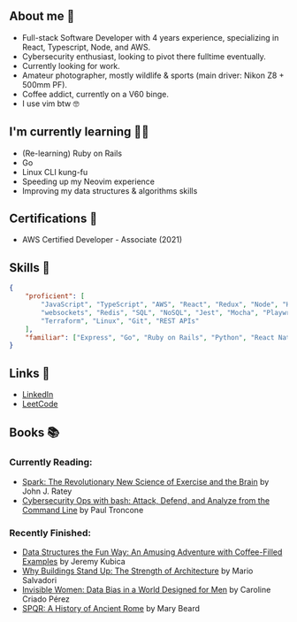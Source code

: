 ## About me 👋
- Full-stack Software Developer with 4 years experience, specializing in React, Typescript, Node, and AWS.
- Cybersecurity enthusiast, looking to pivot there fulltime eventually.
- Currently looking for work.
- Amateur photographer, mostly wildlife & sports (main driver: Nikon Z8 + 500mm PF).
- Coffee addict, currently on a V60 binge.
- I use vim btw 🤓

## I'm currently learning 🧑‍🎓
- (Re-learning) Ruby on Rails
- Go
- Linux CLI kung-fu
- Speeding up my Neovim experience
- Improving my data structures & algorithms skills

## Certifications 📜
- AWS Certified Developer - Associate (2021)

## Skills 🤺
```JSON
{
    "proficient": [
        "JavaScript", "TypeScript", "AWS", "React", "Redux", "Node", "Hapi",
        "websockets", "Redis", "SQL", "NoSQL", "Jest", "Mocha", "Playwright", "Docker",
        "Terraform", "Linux", "Git", "REST APIs"
    ],
    "familiar": ["Express", "Go", "Ruby on Rails", "Python", "React Native", "GraphQL"]
}
```

## Links 🔗
- [LinkedIn](https://www.linkedin.com/in/ziggyshea/)
- [LeetCode](https://leetcode.com/zigzter/)

## Books 📚
### Currently Reading:
<!-- GOODREADS-LIST:START -->
- [Spark: The Revolutionary New Science of Exercise and the Brain](https://www.goodreads.com/review/show/5675454309?utm_medium=api&utm_source=rss) by John J. Ratey
- [Cybersecurity Ops with bash: Attack, Defend, and Analyze from the Command Line](https://www.goodreads.com/review/show/6042086529?utm_medium=api&utm_source=rss) by Paul Troncone
<!-- GOODREADS-LIST:END -->
### Recently Finished:
<!-- GOODREADS-FINISHED:START -->
- [Data Structures the Fun Way: An Amusing Adventure with Coffee-Filled Examples](https://www.goodreads.com/review/show/6001335263?utm_medium=api&utm_source=rss) by Jeremy Kubica
- [Why Buildings Stand Up: The Strength of Architecture](https://www.goodreads.com/review/show/5586843604?utm_medium=api&utm_source=rss) by Mario Salvadori
- [Invisible Women: Data Bias in a World Designed for Men](https://www.goodreads.com/review/show/5746013158?utm_medium=api&utm_source=rss) by Caroline Criado Pérez
- [SPQR: A History of Ancient Rome](https://www.goodreads.com/review/show/5826333242?utm_medium=api&utm_source=rss) by Mary Beard
<!-- GOODREADS-FINISHED:END -->
